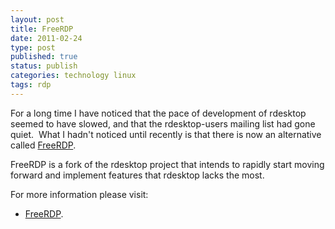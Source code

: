 ```yaml
--- 
layout: post 
title: FreeRDP
date: 2011-02-24
type: post 
published: true 
status: publish
categories: technology linux
tags: rdp
---
```


For a long time I have noticed that the pace of development of rdesktop
seemed to have slowed, and that the rdesktop-users mailing list had gone
quiet.  What I hadn't noticed until recently is that there is now an
alternative called [FreeRDP](http://www.freerdp.com/).

FreeRDP is a fork of the rdesktop project that intends to rapidly start
moving forward and implement features that rdesktop lacks the most.

<!--more-->

For more information please visit:

   * [FreeRDP](http://www.freerdp.com/).
